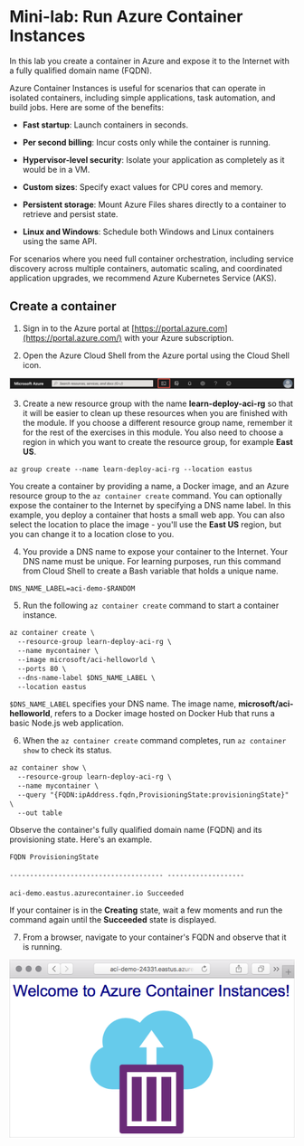 # Mini-lab: Run Azure Container Instances

In this lab you create a container in Azure and expose it to the Internet with a fully qualified domain name (FQDN).

Azure Container Instances is useful for scenarios that can operate in isolated containers, including simple applications, task automation, and build jobs. Here are some of the benefits:

* **Fast startup**: Launch containers in seconds.

* **Per second billing**: Incur costs only while the container is running.

* **Hypervisor-level security**: Isolate your application as completely as it would be in a VM.

* **Custom sizes**: Specify exact values for CPU cores and memory.

* **Persistent storage**: Mount Azure Files shares directly to a container to retrieve and persist state.

* **Linux and Windows**: Schedule both Windows and Linux containers using the same API.

For scenarios where you need full container orchestration, including service discovery across multiple containers, automatic scaling, and coordinated application upgrades, we recommend Azure Kubernetes Service (AKS).

## Create a container

1. Sign in to the Azure portal at [https://portal.azure.com](https://portal.azure.com/) with your Azure subscription.

2. Open the Azure Cloud Shell from the Azure portal using the Cloud Shell icon.

![Picture 7](../../Linked_Image_Files/demo_Azure_containers_image1.png)

3. Create a new resource group with the name **learn-deploy-aci-rg** so that it will be easier to clean up these resources when you are finished with the module. If you choose a different resource group name, remember it for the rest of the exercises in this module. You also need to choose a region in which you want to create the resource group, for example **East US**.

```Azure CLI
az group create --name learn-deploy-aci-rg --location eastus
```

You create a container by providing a name, a Docker image, and an Azure resource group to the ```az container create``` command. You can optionally expose the container to the Internet by specifying a DNS name label. In this example, you deploy a container that hosts a small web app. You can also select the location to place the image - you'll use the **East US** region, but you can change it to a location close to you.

4. You provide a DNS name to expose your container to the Internet. Your DNS name must be unique. For learning purposes, run this command from Cloud Shell to create a Bash variable that holds a unique name.

```Azure CLI
DNS_NAME_LABEL=aci-demo-$RANDOM
```

5. Run the following ```az container create``` command to start a container instance.

```Azure
az container create \
  --resource-group learn-deploy-aci-rg \
  --name mycontainer \
  --image microsoft/aci-helloworld \
  --ports 80 \
  --dns-name-label $DNS_NAME_LABEL \
  --location eastus
```

```$DNS_NAME_LABEL``` specifies your DNS name. The image name, **microsoft/aci-helloworld**, refers to a Docker image hosted on Docker Hub that runs a basic Node.js web application.

6. When the ```az container create``` command completes, run ```az container show``` to check its status.

```Azure CLI
az container show \
  --resource-group learn-deploy-aci-rg \
  --name mycontainer \
  --query "{FQDN:ipAddress.fqdn,ProvisioningState:provisioningState}" \
  --out table
```

Observe the container's fully qualified domain name (FQDN) and its provisioning state. Here's an example.

```Output
FQDN ProvisioningState

-------------------------------------- -------------------

aci-demo.eastus.azurecontainer.io Succeeded
```

If your container is in the **Creating** state, wait a few moments and run the command again until the **Succeeded** state is displayed.

7. From a browser, navigate to your container's FQDN and observe that it is running.

![Screenshot of the sample Node.js container app running in a browser.](../../Linked_Image_Files/demo_Azure_containers_image2.png)
